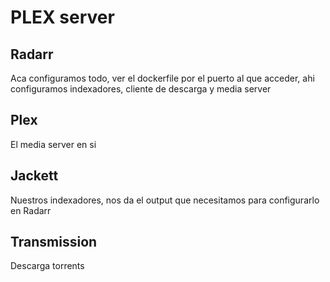# PLEX server
## Radarr

Aca configuramos todo, ver el dockerfile por el puerto al que acceder, ahi configuramos indexadores, cliente de descarga y media server

## Plex

El media server en si

## Jackett

Nuestros indexadores, nos da el output que necesitamos para configurarlo en Radarr

## Transmission

Descarga torrents 
